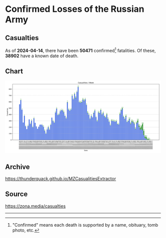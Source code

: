 
# Confirmed Losses of the Russian Army

## Casualties

As of **2024-04-14**, there have been **50471** confirmed[^1] fatalities.
Of these, **38902** have a known date of death.

## Chart

![7-Day Intervals Bar Chart](./docs/7days.svg)

## Archive

https://thunderquack.github.io/MZCasualitiesExtractor

## Source

https://zona.media/casualties

---

[^1]: "Confirmed" means each death is supported by a name, obituary, tomb photo, etc.
